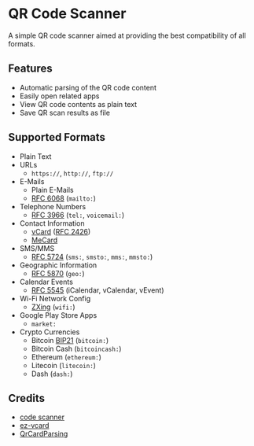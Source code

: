 # QR Code Scanner

A simple QR code scanner aimed at providing the best compatibility of all formats.

## Features

- Automatic parsing of the QR code content
- Easily open related apps
- View QR code contents as plain text
- Save QR scan results as file

## Supported Formats

- Plain Text
- URLs
  - `https://`, `http://`, `ftp://`
- E-Mails
  - Plain E-Mails
  - [RFC 6068](https://tools.ietf.org/html/rfc6068) (`mailto:`)
- Telephone Numbers
  - [RFC 3966](https://tools.ietf.org/html/rfc3966) (`tel:`, `voicemail:`)
- Contact Information
  - [vCard](https://en.wikipedia.org/wiki/VCard) ([RFC 2426](https://tools.ietf.org/html/rfc2426))
  - [MeCard](https://en.wikipedia.org/wiki/MeCard_(QR_code))
- SMS/MMS
  - [RFC 5724](https://tools.ietf.org/html/rfc5724) (`sms:`, `smsto:`, `mms:`, `mmsto:`)
- Geographic Information
  - [RFC 5870](https://tools.ietf.org/html/rfc5870) (`geo:`)
- Calendar Events
  - [RFC 5545](https://tools.ietf.org/html/rfc5545) (iCalendar, vCalendar, vEvent)
- Wi-Fi Network Config
  - [ZXing](https://github.com/zxing/zxing/wiki/Barcode-Contents#wi-fi-network-config-android-ios-11) (`wifi:`)
- Google Play Store Apps
  - `market:`
- Crypto Currencies
  - Bitcoin [BIP21](https://github.com/bitcoin/bips/blob/master/bip-0021.mediawiki) (`bitcoin:`)
  - Bitcoin Cash (`bitcoincash:`)
  - Ethereum (`ethereum:`)
  - Litecoin (`litecoin:`)
  - Dash (`dash:`)

## Credits

- [code scanner](https://github.com/yuriy-budiyev/code-scanner)
- [ez-vcard](https://github.com/mangstadt/ez-vcard)
- [QrCardParsing](https://github.com/RurioLuca/QrCardParsing)
